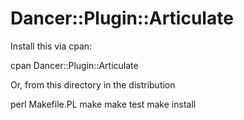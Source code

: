 # Dancer::Plugin::Articulate

Install this via cpan:

  cpan Dancer::Plugin::Articulate

Or, from this directory in the distribution

  perl Makefile.PL
  make
  make test
  make install


